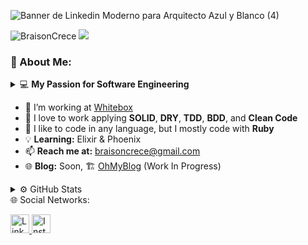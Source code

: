 ![Banner de Linkedin Moderno para Arquitecto Azul y Blanco (4)](https://github.com/BraisonCrece/BraisonCrece/assets/104019638/93ecf69c-f85e-4df9-9820-eb701818ffef)
<p align="left">
  <img src="https://komarev.com/ghpvc/?username=braisoncrece&label=Profile%20views&color=0e75b6&style=flat" alt="BraisonCrece" />
  <a href="https://twitter.com/eu_outravez">
    <img src="https://img.shields.io/twitter/follow/eu_outravez?style=social" />
  </a>
</p>

### 📘 About Me:
<details>
<summary>💻 <b>My Passion for Software Engineering</b></summary>

<div style="text-align: center;">
    <p>
        <em>
            "I'm deeply passionate about software engineering, a field where I not only found my career but also my calling. I relish the rhythmic dance of coding, bringing ideas to life and solving intricate problems."
        </em>
    </p>
    <img src="https://pbs.twimg.com/media/Fn5DMwcXEAAyucW.jpg" alt="Do" width="100%"/>
</div>
    
- **Coding Nirvana**: To me, programming is not merely a skill—it’s an art. It's the brush I wield to paint innovations and solutions on the canvas of technology.

- **Devotion to Best Practices**: I am unswerving in my commitment to immaculate coding practices. Ensuring scalability, readability, and maintainability are not just priorities—they are my ethos.

- **Pragmatic Visionary**: Balancing pragmatism and visionary thinking, I approach software development with a meticulous and forward-thinking mindset, building robust and future-proof solutions.

- **Craftsmanship and Excellence**: My journey in software engineering is marked by a relentless pursuit of knowledge and a profound respect for the craftsmanship involved in creating high-quality software.

</details>

- 🔭 I’m working at [Whitebox](https://www.whitebox.eu/)
- 💬 I love to work applying **SOLID**, **DRY**, **TDD**, **BDD**, and **Clean Code**
- 🌱 I like to code in any language, but I mostly code with **Ruby**
- 💡 **Learning:** Elixir & Phoenix
- 📫 **Reach me at:** braisoncrece@gmail.com
- 🌐 **Blog:** Soon, 🏗️ [OhMyBlog](https://oh-my-blog.fly.dev/) (Work In Progress)

<details>
  <summary>⚙️ GitHub Stats </summary>
  <br>
  <p align="center">
    <img src="https://github-readme-stats.vercel.app/api?username=braisoncrece&show_icons=true&theme=tokyonight" alt="braisoncrece" width="500"/>
  </p>
  <summary>⚙️ Most Used Languages</summary>
  <br>
  <p align="center">
    <img src="https://github-readme-stats.vercel.app/api/top-langs/?username=braisoncrece&theme=tokyonight&layout=compact" alt="braisoncrece" width="400"/>
  </p>
</details>
🌐 Social Networks:
<p>
    <a href="https://www.linkedin.com/in/brais-fernandez-diaz" target="_blank">
        <img alt="LinkedIn" src="https://img.icons8.com/color/48/000000/linkedin.png" width="30" />
    </a>
    <a href="https://www.instagram.com/braisonscrece" target="_blank">
        <img alt="Instagram" src="https://img.icons8.com/color/48/000000/instagram-new.png" width="30" />
    </a>
</p>
